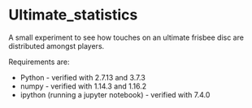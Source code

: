 # Ultimate_statistics
A small experiment to see how touches on an ultimate frisbee disc are distributed amongst players.

Requirements are:

* Python - verified with 2.7.13 and 3.7.3
* numpy - verified with 1.14.3 and 1.16.2
* ipython (running a jupyter notebook) - verified with 7.4.0